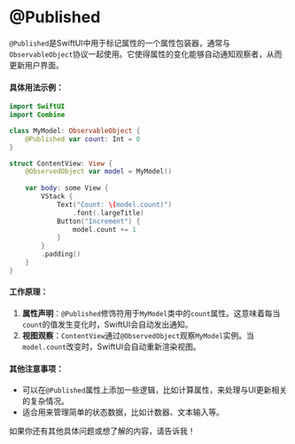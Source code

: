 # @Published

`@Published`是SwiftUI中用于标记属性的一个属性包装器，通常与`ObservableObject`协议一起使用。它使得属性的变化能够自动通知观察者，从而更新用户界面。

#### 具体用法示例：

```swift
import SwiftUI
import Combine

class MyModel: ObservableObject {
    @Published var count: Int = 0
}

struct ContentView: View {
    @ObservedObject var model = MyModel()
    
    var body: some View {
        VStack {
            Text("Count: \(model.count)")
                .font(.largeTitle)
            Button("Increment") {
                model.count += 1
            }
        }
        .padding()
    }
}
```

#### 工作原理：

1. **属性声明**：`@Published`修饰符用于`MyModel`类中的`count`属性。这意味着每当`count`的值发生变化时，SwiftUI会自动发出通知。
2. **视图观察**：`ContentView`通过`@ObservedObject`观察`MyModel`实例。当`model.count`改变时，SwiftUI会自动重新渲染视图。

#### 其他注意事项：

* 可以在`@Published`属性上添加一些逻辑，比如计算属性，来处理与UI更新相关的复杂情况。
* 适合用来管理简单的状态数据，比如计数器、文本输入等。

如果你还有其他具体问题或想了解的内容，请告诉我！
